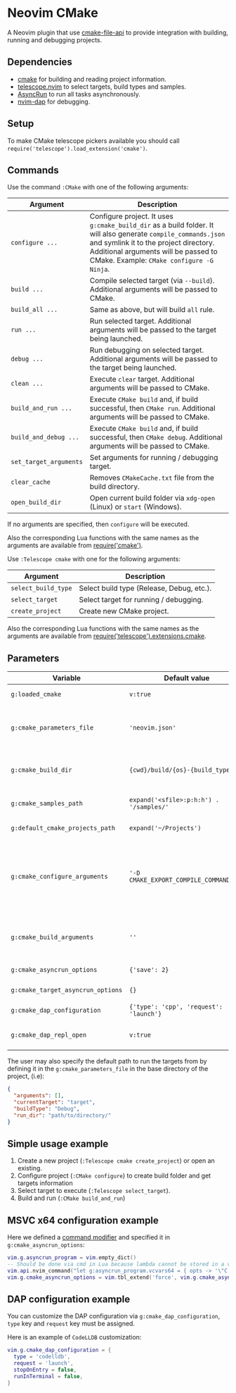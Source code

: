 # Neovim CMake

A Neovim plugin that use [cmake-file-api](https://cmake.org/cmake/help/latest/manual/cmake-file-api.7.html#codemodel-version-2) to provide integration with building, running and debugging projects.

## Dependencies

- [cmake](https://cmake.org) for building and reading project information.
- [telescope.nvim](https://github.com/nvim-telescope/telescope.nvim) to select targets, build types and samples.
- [AsyncRun](https://github.com/skywind3000/asyncrun.vim) to run all tasks asynchronously.
- [nvim-dap](https://github.com/mfussenegger/nvim-dap) for debugging.

## Setup

To make CMake telescope pickers available you should call `require('telescope').load_extension('cmake')`.

## Commands

Use the command `:CMake` with one of the following arguments:

| Argument               | Description                                                                                                                                                                                                                                 |
| ---------------------- | ------------------------------------------------------------------------------------------------------------------------------------------------------------------------------------------------------------------------------------------- |
| `configure ...`        | Configure project. It uses `g:cmake_build_dir` as a build folder. It will also generate `compile_commands.json` and symlink it to the project directory. Additional arguments will be passed to CMake. Example: `CMake configure -G Ninja`. |
| `build ...`            | Compile selected target (via `--build`). Additional arguments will be passed to CMake.                                                                                                                                                      |
| `build_all ...`        | Same as above, but will build `all` rule.                                                                                                                                                                                                   |
| `run ...`              | Run selected target. Additional arguments will be passed to the target being launched.                                                                                                                                                      |
| `debug ...`            | Run debugging on selected target. Additional arguments will be passed to the target being launched.                                                                                                                                         |
| `clean ...`            | Execute `clear` target. Additional arguments will be passed to CMake.                                                                                                                                                                       |
| `build_and_run ...`    | Execute `CMake build` and, if build successful, then `CMake run`. Additional arguments will be passed to CMake.                                                                                                                             |
| `build_and_debug ...`  | Execute `CMake build` and, if build successful, then `CMake debug`. Additional arguments will be passed to CMake.                                                                                                                           |
| `set_target_arguments` | Set arguments for running / debugging target.                                                                                                                                                                                               |
| `clear_cache`          | Removes `CMakeCache.txt` file from the build directory.                                                                                                                                                                                     |
| `open_build_dir`       | Open current build folder via `xdg-open` (Linux) or `start` (Windows).                                                                                                                                                                      |

If no arguments are specified, then `configure` will be executed.

Also the corresponding Lua functions with the same names as the arguments are available from [require('cmake')](lua/cmake/init.lua).

Use `:Telescope cmake` with one for the following arguments:

| Argument            | Description                               |
| ------------------- | ----------------------------------------- |
| `select_build_type` | Select build type (Release, Debug, etc.). |
| `select_target`     | Select target for running / debugging.    |
| `create_project`    | Create new CMake project.                 |

Also the corresponding Lua functions with the same names as the arguments are available from [require('telescope').extensions.cmake](lua/telescope/_extensions/cmake.lua).

## Parameters

| Variable                          | Default value                           | Description                                                                                                                                                                                                                    |
| --------------------------------- | --------------------------------------- | ------------------------------------------------------------------------------------------------------------------------------------------------------------------------------------------------------------------------------ |
| `g:loaded_cmake`                  | `v:true`                                | Set this value to `v:false` to disable plugin loading.                                                                                                                                                                         |
| `g:cmake_parameters_file`         | `'neovim.json'`                         | JSON file to store information about selected target, run arguments and build type. `vim.json` (in project directory) by default.                                                                                              |
| `g:cmake_build_dir`               | `{cwd}/build/{os}-{build_type}`         | Build directory. The expressions `{cwd}`, `{os}` and `{build_type}` will be expanded with the corresponding text values.                                                                                                       |
| `g:cmake_samples_path`            | `expand('<sfile>:p:h:h') . '/samples/'` | Folder with samples. `samples` folder from the plugin directory is used by default.                                                                                                                                            |
| `g:default_cmake_projects_path`   | `expand('~/Projects')`                  | Default folder for creating project.                                                                                                                                                                                           |
| `g:cmake_configure_arguments`     | `'-D CMAKE_EXPORT_COMPILE_COMMANDS=1'`  | Default arguments that will be always passed at cmake configure step. By default tells cmake to generate `compile_commands.json`. Example: `vim.g.cmake_configure_arguments = vim.g.cmake_configure_arguments .. ' -G Ninja'`. |
| `g:cmake_build_arguments`         | `''`                                    | Default arguments that will be always passed at cmake build step. Example: `vim.g.cmake_build_arguments = '-j8'`.                                                                                                              |
| `g:cmake_asyncrun_options`        | `{'save': 2}`                           | AsyncRun [options](https://github.com/skywind3000/asyncrun.vim#manual) that will be passed on cmake execution.                                                                                                                 |
| `g:cmake_target_asyncrun_options` | `{}`                                    | AsyncRun [options](https://github.com/skywind3000/asyncrun.vim#manual) that will be passed on target execution.                                                                                                                |
| `g:cmake_dap_configuration`       | `{'type': 'cpp', 'request': 'launch'}`  | Default DAP configuration that works with `lldb-vscode`                                                                                                                                                                        |
| `g:cmake_dap_repl_open`           | `v:true`                                | Set this value to `v:false` to stop DAP REPL from opening automatically                                                                                                                                                        |

The user may also specify the default path to run the targets from by defining it in the `g:cmake_parameters_file` in the base directory of the project, (i.e):

```json
{
  "arguments": [],
  "currentTarget": "target",
  "buildType": "Debug",
  "run_dir": "path/to/directory/"
}
```

## Simple usage example

1. Create a new project (`:Telescope cmake create_project`) or open an existing.
2. Configure project (`:CMake configure`) to create build folder and get targets information
3. Select target to execute (`:Telescope select_target`).
4. Build and run (`:CMake build_and_run`)

## MSVC x64 configuration example

Here we defined a [command modifier](https://github.com/skywind3000/asyncrun.vim#command-modifier) and specified it in `g:cmake_asyncrun_options`:

```lua
vim.g.asyncrun_program = vim.empty_dict()
-- Should be done via cmd in Lua because lambda cannot be stored in a variable (https://github.com/nanotee/nvim-lua-guide#conversion-is-not-always-possible)
vim.api.nvim_command("let g:asyncrun_program.vcvars64 = { opts -> '\"C:/Program Files (x86)/Microsoft Visual Studio/2019/Community/VC/Auxiliary/Build/vcvars64.bat\" && ' .. opts.cmd }")
vim.g.cmake_asyncrun_options = vim.tbl_extend('force', vim.g.cmake_asyncrun_options, {program = 'vcvars64'})
```

## DAP configuration example

You can customize the DAP configuration via `g:cmake_dap_configuration`, `type` key and `request` key must be assigned.

Here is an example of `CodeLLDB` customization:

```lua
vim.g.cmake_dap_configuration = {
  type = 'codelldb',
  request = 'launch',
  stopOnEntry = false,
  runInTerminal = false,
}
```
